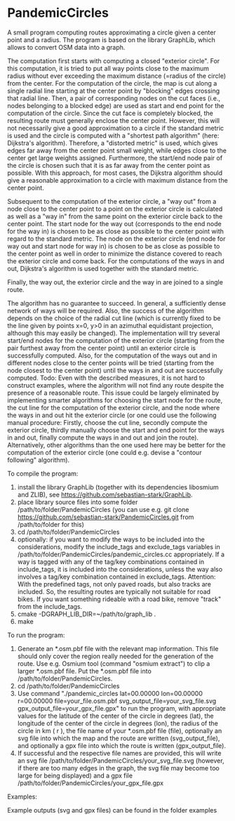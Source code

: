 # PandemicCircles

A small program computing routes approximating a circle given a center point and a radius. The program is based on the library GraphLib, which allows
to convert OSM data into a graph.

The computation first starts with computing a closed "exterior circle". For this computation, it is tried to
put all way points close to the maximum radius without ever exceeding the maximum distance (=radius of the circle) from the center.
For the computation of the circle, the map is cut along a single radial line starting at the center point by "blocking" edges crossing that radial line.
Then, a pair of corresponding nodes on the cut faces (i.e., nodes belonging to a blocked edge) are used as start and end point for the
computation of the circle. Since the cut face is completely blocked, the resulting route must generally enclose the center point. However,
this will not necessarily give a good approximation to a circle if the standard metric is used and the circle is computed with a "shortest path algorithm" (here: Dijkstra's algorithm).
Therefore, a "distorted metric" is used, which gives edges far away from the center point small weight, while edges close to the center get large weights assigned.
Furthermore, the start/end node pair of the circle is chosen such that it is as far away from the center point as possible.
With this approach, for most cases, the Dijkstra algorithm should give a reasonable approximation to a circle with maximum distance from the center point.

Subsequent to the computation of the exterior circle, a "way out" from a node close to the center point to a point on the exterior circle is calculated
as well as a "way in" from the same point on the exterior circle back to the center point. The start node for the way out (corresponds to the end node for
the way in) is chosen to be as close as possible to the center point with regard to the standard metric. The node on the exterior circle (end node for way out and
start node for way in) is chosen to be as close as possible to the center point as well in order to minimize the distance covered to reach the exterior circle and come back.
For the computations of the ways in and out, Dijkstra's algorithm is used together with the standard metric.

Finally, the way out, the exterior circle and the way in are joined to a single route.

The algorithm has no guarantee to succeed. In general, a sufficiently dense network of ways will be required. Also, the success of the algorithm
depends on the choice of the radial cut line (which is currently fixed to be the line given by points x=0, y>0 in an azimuthal equidistant projection,
although this may easily be changed). The implementation will try several start/end nodes for the computation of the exterior circle (starting from
the pair furthest away from the center point) until an exterior circle is successfully computed. Also, for the computation of the ways out and in different
nodes close to the center points will be tried (starting from the node closest to the center point) until the ways in and out are successfully computed.
Todo: Even with the described measures, it is not hard to construct examples, where the algorithm will not find any route despite the presence of a reasonable route.
This issue could be largely eliminated by implementing smarter algorithms for choosing the start node for the route, the cut line for the computation of the
exterior circle, and the node where the ways in and out hit the exterior circle (or one could use the following manual procedure: Firstly, choose the cut line, secondly compute
the exterior circle, thirdly manually choose the start and end point for the ways in and out, finally compute the ways in and out and join the route). Alternatively, other
algorithms than the one used here may be better for the computation of the exterior circle (one could e.g. devise a "contour following" algorithm).

To compile the program:

1. install the library GraphLib (together with its dependencies libosmium and ZLIB), see https://github.com/sebastian-stark/GraphLib.
2. place library source files into some folder /path/to/folder/PandemicCircles (you can use e.g. git clone https://github.com/sebastian-stark/PandemicCircles.git from /path/to/folder for this)
3. cd /path/to/folder/PandemicCircles
4. optionally: if you want to modify the ways to be included into the considerations, modify the include_tags and exclude_tags variables in /path/to/folder/PandemicCircles/pandemic_circles.cc appropriately. If a way is tagged with any of the tag/key combinations contained in include_tags, it is included into the considerations, unless the way also involves a tag/key combination contained in exclude_tags. Attention: With the predefined tags, not only paved roads, but also tracks are included. So, the resulting routes are typically not suitable for road bikes. If you want something rideable with a road bike, remove "track" from the include_tags.
5. cmake -DGRAPH_LIB_DIR=~/path/to/graph_lib .
6. make

To run the program:

1. Generate an \*.osm.pbf file with the relevant map information. This file should only cover the region really needed for the generation of the route. Use e.g. Osmium tool (command "osmium extract") to clip a larger \*.osm.pbf file. Put the \*.osm.pbf file into /path/to/folder/PandemicCircles.
2. cd /path/to/folder/PandemicCircles
3. Use command "./pandemic_circles lat=00.00000 lon=00.00000 r=00.00000 file=your_file.osm.pbf svg_output_file=your_svg_file.svg gpx_output_file=your_gpx_file.gpx" to run the program, with appropriate values for the latitude of the center of the circle in degrees (lat), the longitude of the center of the circle in degrees (lon), the radius of the circle in km ( r ), the file name of your \*.osm.pbf file (file), optionally an svg file into which the map and the route are written (svg_output_file), and optionally a gpx file into which the route is written (gpx_output_file).
4. If successful and the respective file names are provided, this will write an svg file /path/to/folder/PandemicCircles/your_svg_file.svg (however, if there are too many edges in the graph, the svg file may become too large for being displayed) and a gpx file /path/to/folder/PandemicCircles/your_gpx_file.gpx

Examples:

Example outputs (svg and gpx files) can be found in the folder examples
